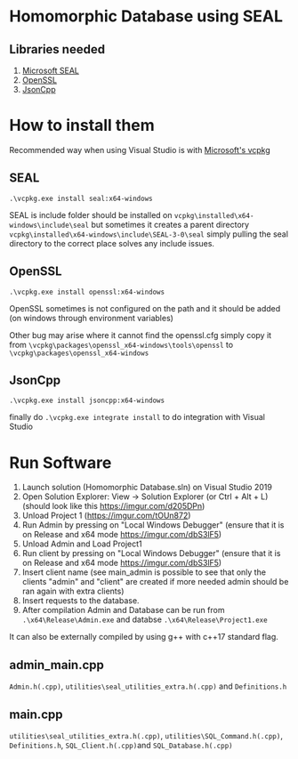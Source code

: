 # Homomorphic Database using SEAL

## Libraries needed

1. [Microsoft SEAL](https://github.com/Microsoft/SEAL)
2. [OpenSSL](https://github.com/openssl/openssl)
3. [JsonCpp](https://github.com/open-source-parsers/jsoncpp)

How to install them
===================

Recommended way when using Visual Studio is with [Microsoft's vcpkg](https://github.com/Microsoft/vcpkg)

SEAL
----
`.\vcpkg.exe install seal:x64-windows`

SEAL is include folder should be installed on `vcpkg\installed\x64-windows\include\seal` 
but sometimes it creates a parent directory `vcpkg\installed\x64-windows\include\SEAL-3-0\seal`
simply pulling the seal directory to the correct place solves any include issues.

OpenSSL
-------
`.\vcpkg.exe install openssl:x64-windows`

OpenSSL sometimes is not configured on the path and it should be added (on windows through environment variables)

Other bug may arise where it cannot find the openssl.cfg
simply copy it from `\vcpkg\packages\openssl_x64-windows\tools\openssl` to `\vcpkg\packages\openssl_x64-windows`

JsonCpp
-------
`.\vcpkg.exe install jsoncpp:x64-windows`

finally do `.\vcpkg.exe integrate install` to do integration with Visual Studio

Run Software
============

1. Launch solution (Homomorphic Database.sln) on Visual Studio 2019
2. Open Solution Explorer: View -> Solution Explorer (or Ctrl + Alt + L) (should look like this https://imgur.com/d205DPn)
3. Unload Project 1 (https://imgur.com/tOUn872)
4. Run Admin by pressing on "Local Windows Debugger" (ensure that it is on Release and x64 mode https://imgur.com/dbS3lF5)
5. Unload Admin and Load Project1
6. Run client by  pressing on "Local Windows Debugger" (ensure that it is on Release and x64 mode https://imgur.com/dbS3lF5)
7. Insert client name (see main_admin is possible to see that only the clients "admin" and "client" are created if more needed admin should be ran again with extra clients)
8. Insert requests to the database.
9. After compilation Admin and Database can be run from `.\x64\Release\Admin.exe` and databse `.\x64\Release\Project1.exe`

It can also be externally compiled by using g++ with c++17 standard flag.

admin_main.cpp
--------------
`Admin.h(.cpp)`, `utilities\seal_utilities_extra.h(.cpp)` and `Definitions.h`


main.cpp
--------
`utilities\seal_utilities_extra.h(.cpp)`, `utilities\SQL_Command.h(.cpp)`, `Definitions.h`, `SQL_Client.h(.cpp)`and `SQL_Database.h(.cpp)`

